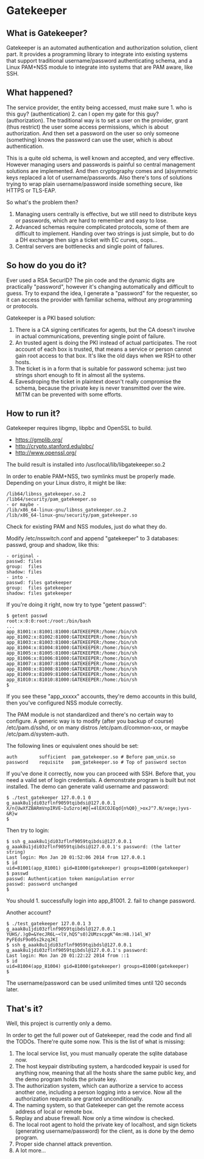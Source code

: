 Gatekeeper
====
## What is Gatekeeper?
Gatekeeper is an automated authentication and authorization solution, client
part. It provides a programming library to integrate into existing systems
that support traditional username/password authenticating schema, and a Linux
PAM+NSS module to integrate into systems that are PAM aware, like SSH.

## What happened?
The service provider, the entity being accessed, must make sure 1. who is this
guy? (authentication) 2. can I open my gate for this guy? (authorization). The
traditional way is to set a user on the provider, grant (thus restrict) the
user some access permissions, which is about authorization. And then set a
password on the user so only someone (something) knows the password can use the
user, which is about authentication.

This is a quite old schema, is well known and accepted, and very effective.
However managing users and passwords is painful so central management solutions
are implemented. And then cryptography comes and (a)symmetric keys replaced a
lot of username/passwords. Also there's tons of solutions trying to wrap plain
username/password inside something secure, like HTTPS or TLS-EAP.

So what's the problem then?

1. Managing users centrally is effective, but we still need to distribute keys
or passwords, which are hard to remember and easy to lose.
2. Advanced schemas require complicated protocols, some of them are difficult
to implement. Handing over two strings is just simple, but to do a DH exchange
then sign a ticket with EC curves, oops...
3. Central servers are bottlenecks and single point of failures.

## So how do you do it?
Ever used a RSA SecurID? The pin code and the dynamic digits are practically
"password", however it's changing automatically and difficult to guess. Try to
expand the idea, I generate a "password" for the requester, so it can access
the provider with familiar schema, without any programming or protocols.

Gatekeeper is a PKI based solution:

1. There is a CA signing certificates for agents, but the CA doesn't involve
in actual communications, preventing single point of failure.
2. An trusted agent is doing the PKI instead of actual participates. The root
account of each box is trusted, that means a service or person cannot gain
root access to that box. It's like the old days when we RSH to other hosts.
3. The ticket is in a form that is suitable for password schema: just two
strings short enough to fit in almost all the systems.
4. Eavesdroping the ticket in plaintext doesn't really compromise the schema,
because the private key is never transmitted over the wire. MITM can be
prevented with some efforts.

## How to run it?
Gatekeeper requires libgmp, libpbc and OpenSSL to build.
* https://gmplib.org/
* http://crypto.stanford.edu/pbc/
* http://www.openssl.org/

The build result is installed into /usr/local/lib/libgatekeeper.so.2

In order to enable PAM+NSS, two symlinks must be properly made. Depending on
your Linux distro, it might be like:
```shell
/lib64/libnss_gatekeeper.so.2
/lib64/security/pam_gatekeeper.so
- or maybe -
/lib/x86_64-linux-gnu/libnss_gatekeeper.so.2
/lib/x86_64-linux-gnu/security/pam_gatekeeper.so
```

Check for existing PAM and NSS modules, just do what they do.

Modify /etc/nsswitch.conf and append "gatekeeper" to 3 databases: passwd, group
and shadow, like this:
```shell
- original -
passwd: files
group:  files
shadow: files
- into -
passwd: files gatekeeper
group:  files gatekeeper
shadow: files gatekeeper
```

If you're doing it right, now try to type "getent passwd":
```shell
$ getent passwd
root:x:0:0:root:/root:/bin/bash
...
app_81001:x:81001:81000:GATEKEEPER:/home:/bin/sh
app_81002:x:81002:81000:GATEKEEPER:/home:/bin/sh
app_81003:x:81003:81000:GATEKEEPER:/home:/bin/sh
app_81004:x:81004:81000:GATEKEEPER:/home:/bin/sh
app_81005:x:81005:81000:GATEKEEPER:/home:/bin/sh
app_81006:x:81006:81000:GATEKEEPER:/home:/bin/sh
app_81007:x:81007:81000:GATEKEEPER:/home:/bin/sh
app_81008:x:81008:81000:GATEKEEPER:/home:/bin/sh
app_81009:x:81009:81000:GATEKEEPER:/home:/bin/sh
app_81010:x:81010:81000:GATEKEEPER:/home:/bin/sh
$
```

If you see these "app_xxxxx" accounts, they're demo accounts in this build,
then you've configured NSS module correctly.

The PAM module is not standardized and there's no certain way to configure.
A generic way is to modify (after you backup of course) /etc/pam.d/sshd, or
on many distros /etc/pam.d/common-xxx, or maybe /etc/pam.d/system-auth.

The following lines or equivalent ones should be set:
```shell
auth        sufficient  pam_gatekeeper.so # Before pam_unix.so
password    requisite   pam_gatekeeper.so # Top of password secton
```

If you've done it correctly, now you can proceed with SSH. Before that, you
need a valid set of login credentials. A demonstrate program is built but not
installed. The demo can generate valid username and password:
```shell
$ ./test_gatekeeper 127.0.0.1 0
g_aaak8u1jdi03zflnf9059tqibdsi@127.0.0.1
X/n{UwXfZBARmVnpIRVE~Iu5zro|#@[=4lEXCOJEqd{n%Q0}_>oxJ^7.N/xege;)yvs-&R}w
$
```
Then try to login:
```shell
$ ssh g_aaak8u1jdi03zflnf9059tqibdsi@127.0.0.1
g_aaak8u1jdi03zflnf9059tqibdsi@127.0.0.1's password: (the latter string)
Last login: Mon Jan 20 01:52:06 2014 from 127.0.0.1
$ id
uid=81001(app_81001) gid=81000(gatekeeper) groups=81000(gatekeeper)
$ passwd
passwd: Authentication token manipulation error
passwd: password unchanged
$
```

You should 1. successfully login into app_81001. 2. fail to change password.

Another account?
```shell
$ ./test_gatekeeper 127.0.0.1 3
g_aaak8u1jdi03zflnf9059tqibdsl@127.0.0.1
YUHS/.)g0=&YecJR6L~<lV,hQS^s0)2UMzscpgK^4m:H8.)14l_W?PyFEdsF9o05s2kzqJK[
$ ssh g_aaak8u1jdi03zflnf9059tqibdsl@127.0.0.1
g_aaak8u1jdi03zflnf9059tqibdsl@127.0.0.1's password:
Last login: Mon Jan 20 01:22:22 2014 from ::1
$ id
uid=81004(app_81004) gid=81000(gatekeeper) groups=81000(gatekeeper)
$
```

The username/password can be used unlimited times until 120 seconds later.

## That's it?
Well, this project is currently only a demo.

In order to get the full power out of Gatekeeper, read the code and find all
the TODOs. There're quite some now. This is the list of what is missing:

1. The local service list, you must manually operate the sqlite database now.
2. The host keypair distributing system, a hardcoded keypair is used for
anything now, meaning that all the hosts share the same public key, and the
demo program holds the private key.
3. The authorization system, which can authorize a service to access another
one, including a person logging into a service. Now all the authorization
requests are granted unconditionally.
4. The naming system, so that Gatekeeper can get the remote access address of
local or remote box.
5. Replay and abuse firewall. Now only a time window is checked.
6. The local root agent to hold the private key of localhost, and sign tickets
(generating username/password) for the client, as is done by the demo program.
7. Proper side channel attack prevention.
8. A lot more...
